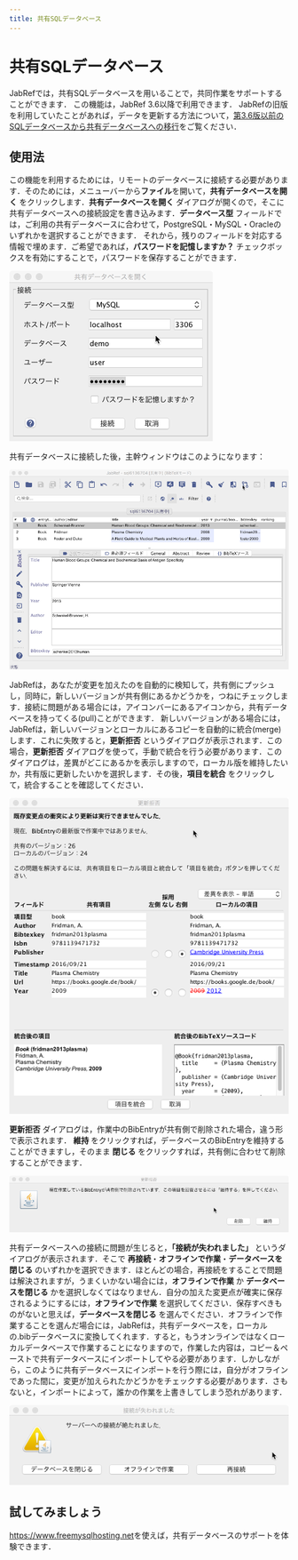 ```yaml
---
title: 共有SQLデータベース
---
```


# 共有SQLデータベース

JabRefでは，共有SQLデータベースを用いることで，共同作業をサポートすることができます．
この機能は，JabRef 3.6以降で利用できます．
JabRefの旧版を利用していたことがあれば，データを更新する方法について，[第3.6版以前のSQLデータベースから共有データベースへの移行](SQLDatabaseMigration)をご覧ください．

## 使用法

この機能を利用するためには，リモートのデータベースに接続する必要があります．そのためには，メニューバーから**ファイル**を開いて，**共有データベースを開く** をクリックします．**共有データベースを開く** ダイアログが開くので，そこに共有データベースへの接続設定を書き込みます．**データベース型** フィールドでは，ご利用の共有データベースに合わせて，PostgreSQL・MySQL・Oracleのいずれかを選択することができます．
それから，残りのフィールドを対応する情報で埋めます．ご希望であれば，**パスワードを記憶しますか？** チェックボックスを有効にすることで，パスワードを保存することができます．

![「共有データベースを開く」ダイアログのスクリーンショット](./images/open-shared-database-dialog.png)

共有データベースに接続した後，主幹ウィンドウはこのようになります：

![共有データベースを開いたJabRefのスクリーンショット](./images/open-shared-databse-screenshot.png)

JabRefは，あなたが変更を加えたのを自動的に検知して，共有側にプッシュし，同時に，新しいバージョンが共有側にあるかどうかを，つねにチェックします．接続に問題がある場合には，アイコンバーにあるアイコンから，共有データベースを持ってくる(pull)ことができます．
新しいバージョンがある場合には，JabRefは，新しいバージョンとローカルにあるコピーを自動的に統合(merge)します．これに失敗すると，**更新拒否** というダイアログが表示されます．この場合，**更新拒否** ダイアログを使って，手動で統合を行う必要があります．このダイアログは，差異がどこにあるかを表示しますので，ローカル版を維持したいか，共有版に更新したいかを選択します．その後，**項目を統合** をクリックして，統合することを確認してください．

![更新拒否ダイアログのスクリーンショット](./images/update-refused-merge-dialog.png)

**更新拒否** ダイアログは，作業中のBibEntryが共有側で削除された場合，違う形で表示されます．
**維持** をクリックすれば，データベースのBibEntryを維持することができますし，そのまま **閉じる** をクリックすれば，共有側に合わせて削除することができます．

![項目が削除された時の更新拒否ダイアログのスクリーンショット](./images/update-refused-deleted-entry-dialog.png)

共有データベースへの接続に問題が生じると，**「接続が失われました」** というダイアログが表示されます．そこで **再接続**・**オフラインで作業**・**データベースを閉じる** のいずれかを選択できます．ほとんどの場合，再接続をすることで問題は解決されますが，うまくいかない場合には，**オフラインで作業** か **データベースを閉じる** かを選択しなくてはなりません．自分の加えた変更点が確実に保存されるようにするには，**オフラインで作業** を選択してください．保存すべきものがないと思えば，**データベースを閉じる** を選んでください．オフラインで作業することを選んだ場合には，JabRefは，共有データベースを，ローカルの.bibデータベースに変換してくれます．すると，もうオンラインではなくローカルデータベースで作業することになりますので，作業した内容は，コピー＆ペーストで共有データベースにインポートしてやる必要があります．しかしながら，このように共有データベースにインポートを行う際には，自分がオフラインであった間に，変更が加えられたかどうかをチェックする必要があります．さもないと，インポートによって，誰かの作業を上書きしてしまう恐れがあります．

![「接続が失われました」ダイアログのスクリーンショット](./images/connection-lost-dialog.png)

## 試してみましょう

<https://www.freemysqlhosting.net>を使えば，共有データベースのサポートを体験できます．
